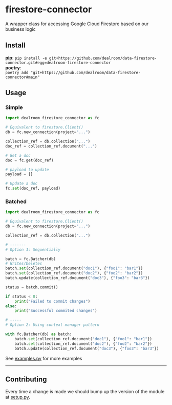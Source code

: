# firestore-connector
A wrapper class for accessing Google Cloud Firestore based on our business logic

## Install
**pip**: 
`pip install -e git+https://github.com/dealroom/data-firestore-connector.git#egg=dealroom-firestore-connector`  
**poetry**:  
`poetry add "git+https://github.com/dealroom/data-firestore-connector#main"`

## Usage

### Simple
```python
import dealroom_firestore_connector as fc

# Equivalent to firestore.Client()
db = fc.new_connection(project="...")

collection_ref = db.collection("...")
doc_ref = collection_ref.document("...")

# Get a doc
doc = fc.get(doc_ref)

# payload to update
payload = {}

# Update a doc
fc.set(doc_ref, payload)
```

### Batched
```python
import dealroom_firestore_connector as fc

# Equivalent to firestore.Client()
db = fc.new_connection(project="...")

collection_ref = db.collection("...")

# -------
# Option 1: Sequentially

batch = fc.Batcher(db)
# Writes/Deletes
batch.set(collection_ref.document("doc1"), {"foo1": "bar1"})
batch.set(collection_ref.document("doc2"), {"foo2": "bar2"})
batch.update(collection_ref.document("doc3"), {"foo3": "bar3"})

status = batch.commit()

if status < 0:
    print("Failed to commit changes")
else:
    print("Successful commited changes")

# -----
# Option 2: Using context manager pattern

with fc.Batcher(db) as batch:
    batch.set(collection_ref.document("doc1"), {"foo1": "bar1"})
    batch.set(collection_ref.document("doc2"), {"foo2": "bar2"})
    batch.update(collection_ref.document("doc3"), {"foo3": "bar3"})
```

See [examples.py](examples.py) for more examples

---

## Contributing
Every time a change is made we should bump up the version of the module at [setup.py](setup.py).
